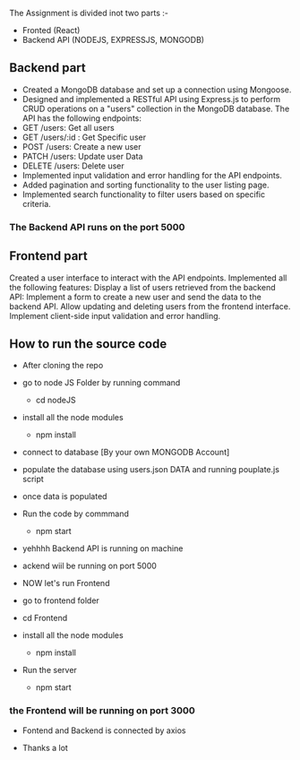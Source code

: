 The Assignment is divided inot two parts :-
- Fronted (React)
- Backend API (NODEJS, EXPRESSJS, MONGODB)

## Backend part

- Created a MongoDB database and set up a connection using Mongoose.
- Designed and implemented  a RESTful API using Express.js to perform CRUD operations on a
"users" collection in the MongoDB database.
The API  has the following endpoints:
- GET /users: Get all users
- GET /users/:id : Get Specific user
- POST /users: Create a new user
- PATCH  /users:   Update user Data
- DELETE /users:   Delete user 
- Implemented input validation and error handling for the API endpoints.
- Added pagination and sorting functionality to the user listing page.
- Implemented search functionality to filter users based on specific criteria.

### The Backend API runs on the port 5000

## Frontend  part
Created a user interface to interact with the API endpoints.
Implemented all  the following features:
Display a list of users retrieved from the backend API:
Implement a form to create a new user and send the data to the backend API.
Allow updating and deleting users from the frontend interface.
Implement client-side input validation and error handling.



## How to run the source code 
- After cloning the repo
- go to node JS Folder by running command 
  - cd nodeJS 
- install all the node modules
  - npm install
-  connect to database [By your own MONGODB Account]
  - populate the  database using users.json DATA and running pouplate.js script 
- once data is populated 
- Run the code by commmand 
  - npm start
-   yehhhh Backend API is running on machine
-    ackend wiil be  running on port 5000

- NOW let's run Frontend 
-   go to frontend folder 
  - cd Frontend
- install all the node modules
  - npm install
- Run the server
  - npm start
### the Frontend will be running on port 3000
- Fontend and Backend is connected by axios

- Thanks a lot 
